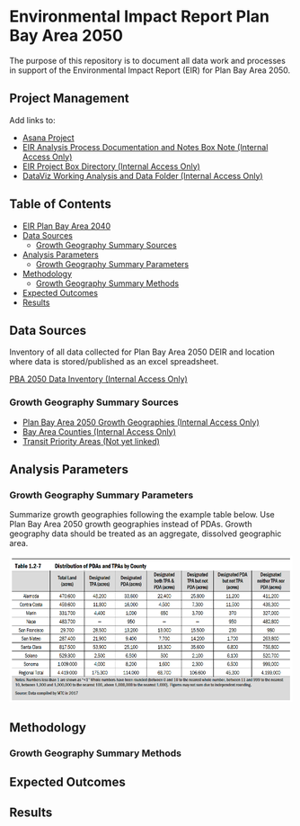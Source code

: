 # Environmental Impact Report Plan Bay Area 2050
The purpose of this repository is to document all data work and processes in support of the Environmental Impact Report (EIR) for Plan Bay Area 2050. 

## Project Management 

Add links to:
- [Asana Project](https://app.asana.com/0/229355710745434/1189349851128091)
- [EIR Analysis Process Documentation and Notes Box Note (Internal Access Only)](https://mtcdrive.app.box.com/notes/745639751047)
- [EIR Project Box Directory (Internal Access Only)](https://mtcdrive.box.com/s/bebknhfq4nzhot2vf6mioq36gobxhw8a)
- [DataViz Working Analysis and Data Folder (Internal Access Only)](https://mtcdrive.box.com/s/swyv9l5iwk75a2ajmjnye91dlfvujhdx)

## Table of Contents 

- [EIR Plan Bay Area 2040](PBA2040_EIR.md)
- [Data Sources](#data-sources)
	- [Growth Geography Summary Sources](#growth-geography-summary-sources)
- [Analysis Parameters](#analysis-parameters)
	- [Growth Geography Summary Parameters](#growth-geography-summary-parameters)
- [Methodology](#methodology)
	- [Growth Geography Summary Methods](#growth-geography-summary-methods)
- [Expected Outcomes](#expected-outcomes)
- [Results](#results)

## Data Sources

Inventory of all data collected for Plan Bay Area 2050 DEIR and location where data is stored/published as an excel spreadsheet. 

[PBA 2050 Data Inventory (Internal Access Only)](https://mtcdrive.app.box.com/file/701734740559?s=43jc8eapmgh4jynd0hcwmkyu9cewfkpk)

### Growth Geography Summary Sources

- [Plan Bay Area 2050 Growth Geographies (Internal Access Only)](https://arcgis.ad.mtc.ca.gov/portal/home/item.html?id=3922afc70d3a4475a98e6ae9973f2bfb)
- [Bay Area Counties (Internal Access Only)](https://arcgis.ad.mtc.ca.gov/portal/home/item.html?id=0f39d9cf0b4f4b1380282315b09d5a23)
- [Transit Priority Areas (Not yet linked)]()

## Analysis Parameters

### Growth Geography Summary Parameters

Summarize growth geographies following the example table below. Use Plan Bay Area 2050 growth geographies instead of PDAs. Growth geography data should be treated as an aggregate, dissolved geographic area. 

![growth_summary_img](docs/table_1.2-7.png)

## Methodology

### Growth Geography Summary Methods

## Expected Outcomes

## Results